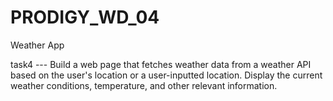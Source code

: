 # PRODIGY_WD_04

Weather App

task4 --- Build a web page that fetches weather data from a weather API based on the user's location or a user-inputted location. Display the current weather conditions, temperature, and other relevant information.

